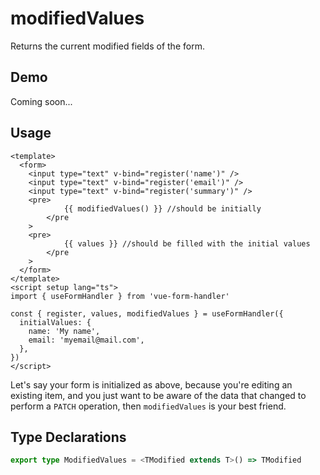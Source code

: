 # modifiedValues

Returns the current modified fields of the form.

## Demo

Coming soon...

## Usage

```vue
<template>
  <form>
    <input type="text" v-bind="register('name')" />
    <input type="text" v-bind="register('email')" />
    <input type="text" v-bind="register('summary')" />
    <pre>
            {{ modifiedValues() }} //should be initially
        </pre
    >
    <pre>
            {{ values }} //should be filled with the initial values
        </pre
    >
  </form>
</template>
<script setup lang="ts">
import { useFormHandler } from 'vue-form-handler'

const { register, values, modifiedValues } = useFormHandler({
  initialValues: {
    name: 'My name',
    email: 'myemail@mail.com',
  },
})
</script>
```

Let's say your form is initialized as above, because you're editing an existing item, and you just want to be aware of the data that changed to perform a `PATCH` operation, then `modifiedValues` is your best friend.

## Type Declarations

```ts
export type ModifiedValues = <TModified extends T>() => TModified
```
